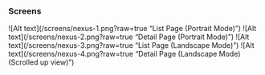 ### Screens
![Alt text](/screens/nexus-1.png?raw=true “List Page (Portrait Mode)”)
![Alt text](/screens/nexus-2.png?raw=true “Detail Page (Portrait Mode)”)
![Alt text](/screens/nexus-3.png?raw=true “List Page (Landscape Mode)”)
![Alt text](/screens/nexus-4.png?raw=true “Detail Page (Landscape Mode)(Scrolled up view)”)

